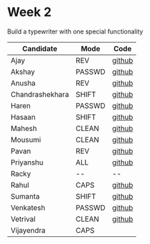# Week 2

Build a typewriter with one special functionality

| Candidate | Mode | Code |
| --------- | --------- | ---- |
| Ajay | REV | [github](https://github.com/AjayPaudel3002/masai-week-2) |
| Akshay | PASSWD | [github](https://github.com/AkshayKanna/masai-week-2) |
| Anusha | REV | [github](https://github.com/AnushaRImdapur/masai-week-2) |
| Chandrashekhara | SHIFT | [github](https://github.com/Chandra6160/masai-week-2) |
| Haren | PASSWD | [github](https://github.com/hc1997/masai-week-2) |
| Hasaan | SHIFT | [github](https://github.com/mohamedhassanmn/masai-week-2) |
| Mahesh | CLEAN | [github](https://github.com/mahi-mp/masai-week-2) |
| Mousumi | CLEAN | [github](https://github.com/mousumiahmed/masai-week-2) |
| Pavan | REV | [github](https://github.com/Pavanpatil08/masai-week-2) |
| Priyanshu |ALL  |[github](https://github.com/priyanshu-09/masai-week-2)  |
| Racky | -- | -- |
| Rahul | CAPS | [github](https://github.com/RaulB-masai/masai-week-2) |
| Sumanta | SHIFT | [github](https://github.com/Sumanta-123/masai-week-2) |
| Venkatesh | PASSWD | [github](https://github.com/kesh201984/masai-week-2) |
| Vetrival | CLEAN | [github](https://github.com/vetrivelcsamy/masai-week-2) |
| Vijayendra | CAPS |  |
